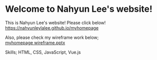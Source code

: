 # Welcome to Nahyun Lee's website!

This is Nahyun Lee's website!
Please click below!
https://nahyunleylalee.github.io/myhomepage

Also, please check my wireframe work below; <br/>
[myhomepage wireframe.pptx](https://github.com/NahyunLeylaLee/NahyunLeylaLee.github.io/files/9962238/myhomepage.wireframe.pptx)

Skills; HTML, CSS, JavaScript, Vue.js
